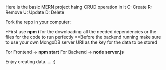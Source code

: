 Here is the basic MERN project haing CRUD operation in it
C: Create
R: Remove
U: Update
D: Delete

Fork the repo in your computer:

*First use **npm i** for the downloading all the needed dependencies or the files for the code to run perfectly
**Before the backend running make sure to use your own MongoDB server URI as the key for the data to be stored

For Frontend -> **npm start**
For Backend -> **node server.js**


Enjoy creating data......:)
